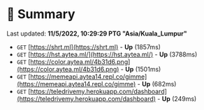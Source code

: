 # 📖 Summary
Last updated: **11/5/2022, 10:29:29 PTG "Asia/Kuala_Lumpur"**

- `GET` [https://shrt.ml](https://shrt.ml) - **Up** (1857ms)
- `GET` [https://hst.aytea.ml/](https://hst.aytea.ml/) - **Up** (3788ms)
- `GET` [https://color.aytea.ml/4b31d6.png](https://color.aytea.ml/4b31d6.png) - **Up** (1501ms)
- `GET` [https://memeapi.aytea14.repl.co/gimme](https://memeapi.aytea14.repl.co/gimme) - **Up** (682ms)
- `GET` [https://teledrivemy.herokuapp.com/dashboard](https://teledrivemy.herokuapp.com/dashboard) - **Up** (249ms)

